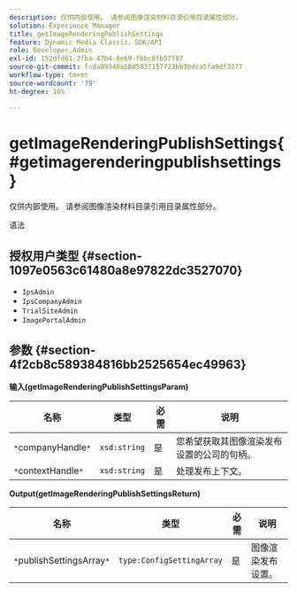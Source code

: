```yaml
---
description: 仅供内部使用。 请参阅图像渲染材料目录引用目录属性部分。
solution: Experience Manager
title: getImageRenderingPublishSettings
feature: Dynamic Media Classic，SDK/API
role: Developer,Admin
exl-id: 152dfd61-2fba-47b4-8e69-fbbc8fb57f87
source-git-commit: fcda99340a18d5037157723bb3bdca5fa9df3277
workflow-type: tm+mt
source-wordcount: '79'
ht-degree: 16%

---
```


# getImageRenderingPublishSettings{#getimagerenderingpublishsettings}

仅供内部使用。 请参阅图像渲染材料目录引用目录属性部分。

语法

## 授权用户类型 {#section-1097e0563c61480a8e97822dc3527070}

* `IpsAdmin`
* `IpsCompanyAdmin`
* `TrialSiteAdmin`
* `ImagePortalAdmin`

## 参数 {#section-4f2cb8c589384816bb2525654ec49963}

**输入(getImageRenderingPublishSettingsParam)**

| 名称 | 类型 | 必需 | 说明 |
|---|---|---|---|
| `*`companyHandle`*` | `xsd:string` | 是 | 您希望获取其图像渲染发布设置的公司的句柄。 |
| `*`contextHandle`*` | `xsd:string` | 是 | 处理发布上下文。 |

**Output(getImageRenderingPublishSettingsReturn)**

| 名称 | 类型 | 必需 | 说明 |
|---|---|---|---|
| `*`publishSettingsArray`*` | `type:ConfigSettingArray` | 是 | 图像渲染发布设置。 |
